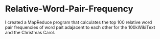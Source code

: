 # Relative-Word-Pair-Frequency
I created a MapReduce program that calculates the top 100 relative word pair frequencies of word pait adajacent to each other for the 100kWikiText and the Christmas Carol. 

